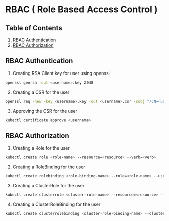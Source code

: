 # RBAC ( Role Based Access Control )

## Table of Contents
1. [RBAC Authentication](#rbac-authentication)
2. [RBAC Authorization](#rbac-authorization)


##  RBAC Authentication

1. Creating RSA Client key for user using openssl
```bash
openssl genrsa -out <username>.key 2048
```

2. Creating a CSR for the user 
```bash
openssl req -new -key <username>.key -out <username>.csr -subj "/CN=<username>/O=<group>"
```
3. Approving the CSR for the user
```bash
kubectl certificate approve <username>
```

## RBAC Authorization

1. Creating a Role for the user
```bash
kubectl create role <role-name> --resource=<resource> --verb=<verb>
```
2. Creating a RoleBinding for the user
```bash
kubectl create rolebinding <role-binding-name> --role=<role-name> --user=<username>
```
3. Creating a ClusterRole for the user
```bash
kubectl create clusterrole <cluster-role-name> --resource=<resource> --verb=<verb>
```
4. Creating a ClusterRoleBinding for the user
```bash
kubectl create clusterrolebinding <cluster-role-binding-name> --clusterrole=<cluster-role-name> --user=<username>
```